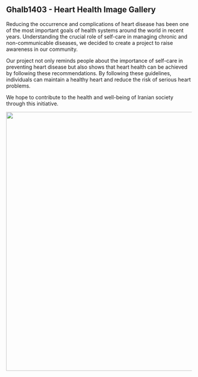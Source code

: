 ## Ghalb1403 - Heart Health Image Gallery

Reducing the occurrence and complications of heart disease has been one of the most important goals of health systems around the world in recent years. Understanding the crucial role of self-care in managing chronic and non-communicable diseases, we decided to create a project to raise awareness in our community.

Our project not only reminds people about the importance of self-care in preventing heart disease but also shows that heart health can be achieved by following these recommendations. By following these guidelines, individuals can maintain a healthy heart and reduce the risk of serious heart problems.

We hope to contribute to the health and well-being of Iranian society through this initiative.

<div align="center">
  <img 
    style="width: 700px;"
    src="https://github.com/ghalb1403/blob/main/Preview.jpg">
</div>
